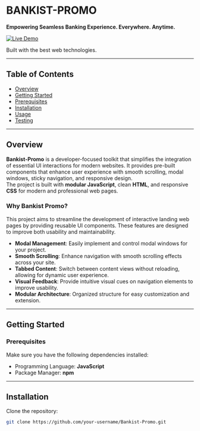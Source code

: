 # BANKIST-PROMO

**Empowering Seamless Banking Experience. Everywhere. Anytime.**

[![Live Demo](https://img.shields.io/badge/Demo-Live-green)]([https://seif-a096.github.io/Bankist-Promo/])


Built with the best web technologies.

---

## Table of Contents
- [Overview](#overview)  
- [Getting Started](#getting-started)  
- [Prerequisites](#prerequisites)  
- [Installation](#installation)  
- [Usage](#usage)  
- [Testing](#testing)  

---

## Overview
**Bankist-Promo** is a developer-focused toolkit that simplifies the integration of essential UI interactions for modern websites. It provides pre-built components that enhance user experience with smooth scrolling, modal windows, sticky navigation, and responsive design.  
The project is built with **modular JavaScript**, clean **HTML**, and responsive **CSS** for modern and professional web pages.

### Why Bankist Promo?
This project aims to streamline the development of interactive landing web pages by providing reusable UI components. These features are designed to improve both usability and maintainability.

- **Modal Management**: Easily implement and control modal windows for your project.  
- **Smooth Scrolling**: Enhance navigation with smooth scrolling effects across your site.  
- **Tabbed Content**: Switch between content views without reloading, allowing for dynamic user experience.  
- **Visual Feedback**: Provide intuitive visual cues on navigation elements to improve usability.  
- **Modular Architecture**: Organized structure for easy customization and extension.  

---

## Getting Started

### Prerequisites
Make sure you have the following dependencies installed:  
- Programming Language: **JavaScript**  
- Package Manager: **npm**  

---

## Installation

Clone the repository:

```bash
git clone https://github.com/your-username/Bankist-Promo.git
